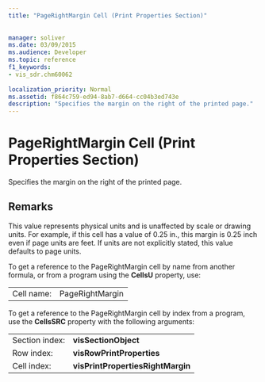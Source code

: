 ```yaml
---
title: "PageRightMargin Cell (Print Properties Section)"
 
 
manager: soliver
ms.date: 03/09/2015
ms.audience: Developer
ms.topic: reference
f1_keywords:
- vis_sdr.chm60062
 
localization_priority: Normal
ms.assetid: f864c759-ed94-8ab7-d664-cc04b3ed743e
description: "Specifies the margin on the right of the printed page."
---
```


# PageRightMargin Cell (Print Properties Section)

Specifies the margin on the right of the printed page.
  
## Remarks

This value represents physical units and is unaffected by scale or drawing units. For example, if this cell has a value of 0.25 in., this margin is 0.25 inch even if page units are feet. If units are not explicitly stated, this value defaults to page units. 
  
To get a reference to the PageRightMargin cell by name from another formula, or from a program using the **CellsU** property, use: 
  
|||
|:-----|:-----|
| Cell name:  <br/> | PageRightMargin  <br/> |
   
To get a reference to the PageRightMargin cell by index from a program, use the **CellsSRC** property with the following arguments: 
  
|||
|:-----|:-----|
| Section index:  <br/> |**visSectionObject** <br/> |
| Row index:  <br/> |**visRowPrintProperties** <br/> |
| Cell index:  <br/> |**visPrintPropertiesRightMargin** <br/> |
   

